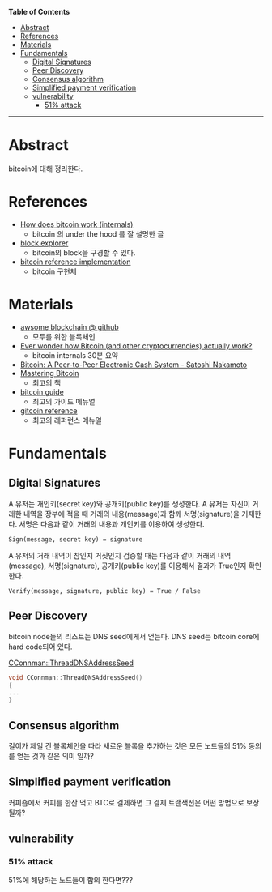 <!-- markdown-toc start - Don't edit this section. Run M-x markdown-toc-refresh-toc -->
**Table of Contents**

- [Abstract](#abstract)
- [References](#references)
- [Materials](#materials)
- [Fundamentals](#fundamentals)
  - [Digital Signatures](#digital-signatures)
  - [Peer Discovery](#peer-discovery)
  - [Consensus algorithm](#consensus-algorithm)
  - [Simplified payment verification](#simplified-payment-verification)
  - [vulnerability](#vulnerability)
    - [51% attack](#51-attack)

<!-- markdown-toc end -->

-------------------------------------------------------------------------------

# Abstract

bitcoin에 대해 정리한다.

# References

* [How does bitcoin work (internals)](https://medium.com/ascentic-technology/how-does-bitcoin-work-internals-c2450793a0db)
  * bitcoin 의 under the hood 를 잘 설명한 글
* [block explorer](https://blockexplorer.com/)
  * bitcoin의 block을 구경할 수 있다.
* [bitcoin reference implementation](https://github.com/bitcoin/bitcoin)
  * bitcoin 구현체

# Materials

* [awsome blockchain @ github](https://github.com/yunho0130/awesome-blockchain-kor/tree/master/whitepapers)
  * 모두를 위한 블록체인
* [Ever wonder how Bitcoin (and other cryptocurrencies) actually work?](https://www.youtube.com/watch?v=bBC-nXj3Ng4)
  * bitcoin internals 30분 요약 
* [Bitcoin: A Peer-to-Peer Electronic Cash System - Satoshi Nakamoto](https://bitcoin.org/bitcoin.pdf)
* [Mastering Bitcoin](https://github.com/bitcoinbook/bitcoinbook/blob/develop/book.asciidoc)
  * 최고의 책
* [bitcoin guide](https://bitcoin.org/en/developer-guide#p2p-network)
  * 최고의 가이드 메뉴얼
* [gitcoin reference](https://bitcoin.org/en/developer-reference)
  * 최고의 레퍼런스 메뉴얼
  
# Fundamentals

## Digital Signatures

A 유저는 개인키(secret key)와 공개키(public key)를 생성한다. A 유저는
자신이 거래한 내역을 장부에 적을 때 거래의 내용(message)과 함께
서명(signature)을 기재한다. 서명은 다음과 같이 거래의 내용과 개인키를
이용하여 생성한다.

```
Sign(message, secret key) = signature
```

A 유저의 거래 내역이 참인지 거짓인지 검증할 때는 다음과 같이 거래의
내역(message), 서명(signature), 공개키(public key)를 이용해서 결과가
True인지 확인한다.

```
Verify(message, signature, public key) = True / False
```

## Peer Discovery

bitcoin node들의 리스트는 DNS seed에게서 얻는다. DNS seed는 bitcoin
core에 hard code되어 있다.

[CConnman::ThreadDNSAddressSeed](https://github.com/bitcoin/bitcoin/blob/master/src/net.cpp#L1592)

```cpp
void CConnman::ThreadDNSAddressSeed()
{
...
}
```

## Consensus algorithm

길이가 제일 긴 블록체인을 따라 새로운 블록을 추가하는 것은 모든
노드들의 51% 동의를 얻는 것과 같은 의미 일까?

## Simplified payment verification

커피숍에서 커피를 한잔 먹고 BTC로 결제하면 그 결제 트랜잭션은 어떤 방법으로
보장될까?

## vulnerability

### 51% attack

51%에 해당하는 노드들이 합의 한다면???
